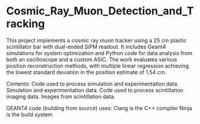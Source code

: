 # Cosmic_Ray_Muon_Detection_and_Tracking
This project implements a cosmic ray muon tracker using a 25 cm plastic scintillator bar with dual-ended SiPM readout. It includes Geant4 simulations for system optimization and Python code for data analysis from both an oscilloscope and a custom ASIC. The work evaluates various position reconstruction methods, with multiple linear regression achieving the lowest standard deviation in the position estimate of 1.54 cm.

Contents: 
Code used to process simulation and experimentation data. 
Simulation and experimentation data. 
Code used to process scintillation imaging data. 
Images from scintillation data.


GEANT4 code (building from source) uses:
Clang is the C++ compiler 
Ninja is the build system




